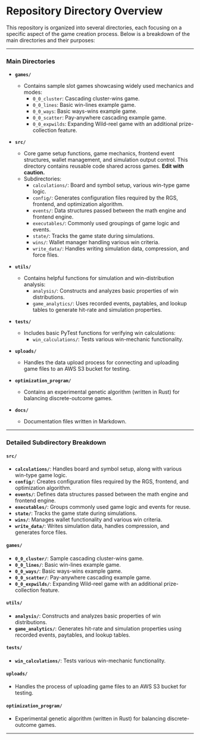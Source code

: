 # Repository Directory Overview

This repository is organized into several directories, each focusing on a specific aspect of the game creation process. Below is a breakdown of the main directories and their purposes:

---

### **Main Directories**

- **`games/`**
  - Contains sample slot games showcasing widely used mechanics and modes:
    - `0_0_cluster`: Cascading cluster-wins game.
    - `0_0_lines`: Basic win-lines example game.
    - `0_0_ways`: Basic ways-wins example game.
    - `0_0_scatter`: Pay-anywhere cascading example game.
    - `0_0_expwilds`: Expanding Wild-reel game with an additional prize-collection feature.

- **`src/`**
  - Core game setup functions, game mechanics, frontend event structures, wallet management, and simulation output control. This directory contains reusable code shared across games. **Edit with caution.**
  - Subdirectories:
    - `calculations/`: Board and symbol setup, various win-type game logic.
    - `config/`: Generates configuration files required by the RGS, frontend, and optimization algorithm.
    - `events/`: Data structures passed between the math engine and frontend engine.
    - `executables/`: Commonly used groupings of game logic and events.
    - `state/`: Tracks the game state during simulations.
    - `wins/`: Wallet manager handling various win criteria.
    - `write_data/`: Handles writing simulation data, compression, and force files.

- **`utils/`**
  - Contains helpful functions for simulation and win-distribution analysis:
    - `analysis/`: Constructs and analyzes basic properties of win distributions.
    - `game_analytics/`: Uses recorded events, paytables, and lookup tables to generate hit-rate and simulation properties.

- **`tests/`**
  - Includes basic PyTest functions for verifying win calculations:
    - `win_calculations/`: Tests various win-mechanic functionality.

- **`uploads/`**
  - Handles the data upload process for connecting and uploading game files to an AWS S3 bucket for testing.

- **`optimization_program/`**
  - Contains an experimental genetic algorithm (written in Rust) for balancing discrete-outcome games.

- **`docs/`**
  - Documentation files written in Markdown.

---

### **Detailed Subdirectory Breakdown**

#### `src/`

- **`calculations/`**: Handles board and symbol setup, along with various win-type game logic.
- **`config/`**: Creates configuration files required by the RGS, frontend, and optimization algorithm.
- **`events/`**: Defines data structures passed between the math engine and frontend engine.
- **`executables/`**: Groups commonly used game logic and events for reuse.
- **`state/`**: Tracks the game state during simulations.
- **`wins/`**: Manages wallet functionality and various win criteria.
- **`write_data/`**: Writes simulation data, handles compression, and generates force files.

#### `games/`

- **`0_0_cluster/`**: Sample cascading cluster-wins game.
- **`0_0_lines/`**: Basic win-lines example game.
- **`0_0_ways/`**: Basic ways-wins example game.
- **`0_0_scatter/`**: Pay-anywhere cascading example game.
- **`0_0_expwilds/`**: Expanding Wild-reel game with an additional prize-collection feature.

#### `utils/`

- **`analysis/`**: Constructs and analyzes basic properties of win distributions.
- **`game_analytics/`**: Generates hit-rate and simulation properties using recorded events, paytables, and lookup tables.

#### `tests/`

- **`win_calculations/`**: Tests various win-mechanic functionality.

#### `uploads/`

- Handles the process of uploading game files to an AWS S3 bucket for testing.

#### `optimization_program/`

- Experimental genetic algorithm (written in Rust) for balancing discrete-outcome games.

---
